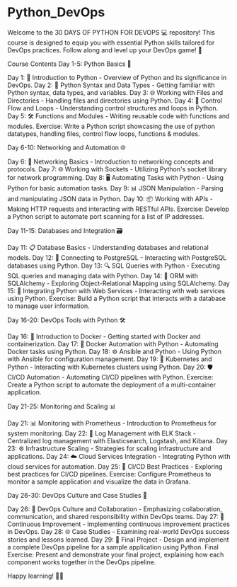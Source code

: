 # Python_DevOps

Welcome to the 30 DAYS OF PYTHON FOR DEVOPS 💻 repository! This course is designed to equip you with essential Python skills tailored for DevOps practices. Follow along and level up your DevOps game! 🚀

Course Contents
Day 1-5: Python Basics 🔄

Day 1: 🔄 Introduction to Python - Overview of Python and its significance in DevOps.
Day 2: 🐍 Python Syntax and Data Types - Getting familiar with Python syntax, data types, and variables.
Day 3: 🌐 Working with Files and Directories - Handling files and directories using Python.
Day 4: 🧠 Control Flow and Loops - Understanding control structures and loops in Python.
Day 5: 🛠️ Functions and Modules - Writing reusable code with functions and modules.
Exercise: Write a Python script showcasing the use of python datatypes, handling files, control flow loops, functions & modules.

Day 6-10: Networking and Automation 🌐

Day 6: 📡 Networking Basics - Introduction to networking concepts and protocols.
Day 7: 🌐 Working with Sockets - Utilizing Python's socket library for network programming.
Day 8: 🖥️ Automating Tasks with Python - Using Python for basic automation tasks.
Day 9: 📊 JSON Manipulation - Parsing and manipulating JSON data in Python.
Day 10: 📦 Working with APIs - Making HTTP requests and interacting with RESTful APIs.
Exercise: Develop a Python script to automate port scanning for a list of IP addresses.

Day 11-15: Databases and Integration 🗃️

Day 11: 📋 Database Basics - Understanding databases and relational models.
Day 12: 🐘 Connecting to PostgreSQL - Interacting with PostgreSQL databases using Python.
Day 13: 🔍 SQL Queries with Python - Executing SQL queries and managing data with Python.
Day 14: 🐍 ORM with SQLAlchemy - Exploring Object-Relational Mapping using SQLAlchemy.
Day 15: 📡 Integrating Python with Web Services - Interacting with web services using Python.
Exercise: Build a Python script that interacts with a database to manage user information.

Day 16-20: DevOps Tools with Python 🛠️

Day 16: 🐬 Introduction to Docker - Getting started with Docker and containerization.
Day 17: 🚀 Docker Automation with Python - Automating Docker tasks using Python.
Day 18: ⚙️ Ansible and Python - Using Python with Ansible for configuration management.
Day 19: 🚢 Kubernetes and Python - Interacting with Kubernetes clusters using Python.
Day 20: 🛡️ CI/CD Automation - Automating CI/CD pipelines with Python.
Exercise: Create a Python script to automate the deployment of a multi-container application.

Day 21-25: Monitoring and Scaling 📊

Day 21: 📊 Monitoring with Prometheus - Introduction to Prometheus for system monitoring.
Day 22: 📜 Log Management with ELK Stack - Centralized log management with Elasticsearch, Logstash, and Kibana.
Day 23: ⚙️ Infrastructure Scaling - Strategies for scaling infrastructure and applications.
Day 24: ☁️ Cloud Services Integration - Integrating Python with cloud services for automation.
Day 25: 🚦 CI/CD Best Practices - Exploring best practices for CI/CD pipelines.
Exercise: Configure Prometheus to monitor a sample application and visualize the data in Grafana.

Day 26-30: DevOps Culture and Case Studies 🏢

Day 26: 👥 DevOps Culture and Collaboration - Emphasizing collaboration, communication, and shared responsibility within DevOps teams.
Day 27: 🔄 Continuous Improvement - Implementing continuous improvement practices in DevOps.
Day 28: 🌐 Case Studies - Examining real-world DevOps success stories and lessons learned.
Day 29: 🚀 Final Project - Design and implement a complete DevOps pipeline for a sample application using Python.
Final Exercise: Present and demonstrate your final project, explaining how each component works together in the DevOps pipeline.

Happy learning! 🚀🐍
